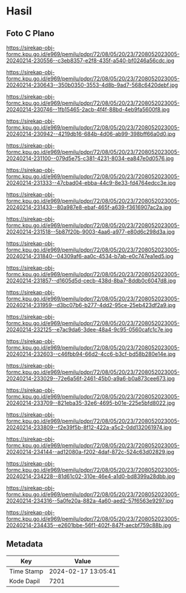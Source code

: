 # Hasil

## Foto C Plano

https://sirekap-obj-formc.kpu.go.id/e969/pemilu/pdpr/72/08/05/20/23/7208052023005-20240214-230556--c3eb8357-e2f8-435f-a540-bf0246a56cdc.jpg

https://sirekap-obj-formc.kpu.go.id/e969/pemilu/pdpr/72/08/05/20/23/7208052023005-20240214-230643--350b0350-3553-4d8b-9ad7-568c6420debf.jpg

https://sirekap-obj-formc.kpu.go.id/e969/pemilu/pdpr/72/08/05/20/23/7208052023005-20240214-230746--1fb15465-2acb-4f4f-88bd-4eb9fa5600f8.jpg

https://sirekap-obj-formc.kpu.go.id/e969/pemilu/pdpr/72/08/05/20/23/7208052023005-20240214-230942--4219db16-684b-4d06-ab99-398bff66a0d0.jpg

https://sirekap-obj-formc.kpu.go.id/e969/pemilu/pdpr/72/08/05/20/23/7208052023005-20240214-231100--079d5e75-c381-4231-8034-ea847e0d0576.jpg

https://sirekap-obj-formc.kpu.go.id/e969/pemilu/pdpr/72/08/05/20/23/7208052023005-20240214-231333--47cbad04-ebba-44c9-8e33-fd4764edcc3e.jpg

https://sirekap-obj-formc.kpu.go.id/e969/pemilu/pdpr/72/08/05/20/23/7208052023005-20240214-231433--80a987e8-ebaf-465f-a639-f3616907ac2a.jpg

https://sirekap-obj-formc.kpu.go.id/e969/pemilu/pdpr/72/08/05/20/23/7208052023005-20240214-231518--5b87f20b-9003-4aa6-a977-e80d6c298d3a.jpg

https://sirekap-obj-formc.kpu.go.id/e969/pemilu/pdpr/72/08/05/20/23/7208052023005-20240214-231840--04309af6-aa0c-4534-b7ab-e0c747ea1ed5.jpg

https://sirekap-obj-formc.kpu.go.id/e969/pemilu/pdpr/72/08/05/20/23/7208052023005-20240214-231857--d1605d5d-cecb-438d-8ba7-8ddb0c6047d8.jpg

https://sirekap-obj-formc.kpu.go.id/e969/pemilu/pdpr/72/08/05/20/23/7208052023005-20240214-231959--d3bc07b6-b277-4dd2-95ce-25eb423df2a9.jpg

https://sirekap-obj-formc.kpu.go.id/e969/pemilu/pdpr/72/08/05/20/23/7208052023005-20240214-232125--e7ac9da6-3dee-48a4-9c95-0560cafc1c7e.jpg

https://sirekap-obj-formc.kpu.go.id/e969/pemilu/pdpr/72/08/05/20/23/7208052023005-20240214-232603--c46fbb94-66d2-4cc6-b3cf-bd58b280e14e.jpg

https://sirekap-obj-formc.kpu.go.id/e969/pemilu/pdpr/72/08/05/20/23/7208052023005-20240214-233029--72e6a56f-2461-45b0-a9a6-b0a873cee673.jpg

https://sirekap-obj-formc.kpu.go.id/e969/pemilu/pdpr/72/08/05/20/23/7208052023005-20240214-233709--821eba35-32e6-4695-b01e-225e5bfd8022.jpg

https://sirekap-obj-formc.kpu.go.id/e969/pemilu/pdpr/72/08/05/20/23/7208052023005-20240214-233809--f2e39f5b-8f12-422a-a5c2-0dd132061974.jpg

https://sirekap-obj-formc.kpu.go.id/e969/pemilu/pdpr/72/08/05/20/23/7208052023005-20240214-234144--ad12080a-f202-4daf-872c-524c63d02829.jpg

https://sirekap-obj-formc.kpu.go.id/e969/pemilu/pdpr/72/08/05/20/23/7208052023005-20240214-234228--81d61c02-310e-46e4-a1d0-bd8399a28dbb.jpg

https://sirekap-obj-formc.kpu.go.id/e969/pemilu/pdpr/72/08/05/20/23/7208052023005-20240214-234316--5a0fe20a-882a-4a60-aed2-57f6563e9297.jpg

https://sirekap-obj-formc.kpu.go.id/e969/pemilu/pdpr/72/08/05/20/23/7208052023005-20240214-234435--e2601bbe-56f1-402f-847f-aecbf759c88b.jpg


## Metadata

| Key        | Value               |
| ---------- | ------------------- |
| Time Stamp | 2024-02-17 13:05:41 |
| Kode Dapil | 7201                |




